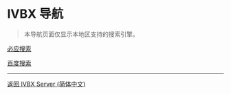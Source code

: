 # IVBX 导航
>本导航页面仅显示本地区支持的搜索引擎。

[必应搜索](https://cn.bing.com)

[百度搜索](https://www.baidu.com/)

***

[返回 IVBX Server (简体中文)](/zh-cn)

